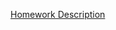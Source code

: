 <a href="https://drive.google.com/file/d/19DOHghIyiBOJ-16BRoQTGFJucfyBgBgE/view?usp=sharing" title="" target="_blank">Homework Description</a>